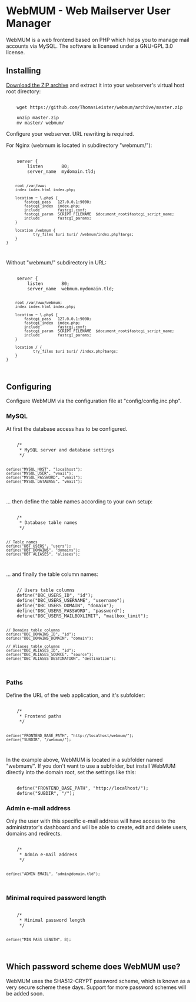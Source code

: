 WebMUM - Web Mailserver User Manager
======

WebMUM is a web frontend based on PHP which helps you to manage mail accounts via MySQL. The software is licensed under a GNU-GPL 3.0 license.

## Installing

[Download the ZIP archive](https://github.com/ThomasLeister/webmum/archive/master.zip) and extract it into your webserver's virtual host root directory:

<code>
	wget https://github.com/ThomasLeister/webmum/archive/master.zip<br/>
	unzip master.zip
	mv master/ webmum/
</code>

Configure your webserver. URL rewriting is required.

For Nginx (webmum is located in subdirectory "webmum/"):

<code>
	server {
        listen       80;
        server_name  mydomain.tld;

        root /var/www;
        index index.html index.php;

        location ~ \.php$ {
            fastcgi_pass   127.0.0.1:9000;
            fastcgi_index  index.php;
            include        fastcgi.conf;
            fastcgi_param  SCRIPT_FILENAME  $document_root$fastcgi_script_name;
            include        fastcgi_params;
        }

        location /webmum {
                try_files $uri $uri/ /webmum/index.php?$args;
        }
    }
</code>

Without "webmum/" subdirectory in URL:

<code>
	server {
        listen       80;
        server_name  webmum.mydomain.tld;

        root /var/www/webmum;
        index index.html index.php;

        location ~ \.php$ {
            fastcgi_pass   127.0.0.1:9000;
            fastcgi_index  index.php;
            include        fastcgi.conf;
            fastcgi_param  SCRIPT_FILENAME  $document_root$fastcgi_script_name;
            include        fastcgi_params;
        }

        location / {
                try_files $uri $uri/ /index.php?$args;
        }
    }
</code>

## Configuring

Configure WebMUM via the configuration file at "config/config.inc.php". 

### MySQL

At first the database access has to be configured.

<code>
	/*
	 * MySQL server and database settings
	 */
	
	define("MYSQL_HOST", "localhost");
	define("MYSQL_USER", "vmail");
	define("MYSQL_PASSWORD", "vmail");
	define("MYSQL_DATABASE", "vmail");
</code>

... then define the table names according to your own setup:

<code>
	/*
	 * Database table names
	 */
	
	// Table names
	define("DBT_USERS", "users");
	define("DBT_DOMAINS", "domains");
	define("DBT_ALIASES", "aliases");
</code>

... and finally the table column names:

<code>
	// Users table columns
	define("DBC_USERS_ID", "id");
	define("DBC_USERS_USERNAME", "username");
	define("DBC_USERS_DOMAIN", "domain");
	define("DBC_USERS_PASSWORD", "password");
	define("DBC_USERS_MAILBOXLIMIT", "mailbox_limit");
	
	// Domains table columns
	define("DBC_DOMAINS_ID", "id");
	define("DBC_DOMAINS_DOMAIN", "domain");
	
	// Aliases table columns
	define("DBC_ALIASES_ID", "id");
	define("DBC_ALIASES_SOURCE", "source");
	define("DBC_ALIASES_DESTINATION", "destination");
</code>

### Paths

Define the URL of the web application, and it's subfolder:

<code>
	/*
	 * Frontend paths
	 */
	
	define("FRONTEND_BASE_PATH", "http://localhost/webmum/");
	define("SUBDIR", "/webmum/");
</code>

In the example above, WebMUM is located in a subfolder named "webmum/". If you don't want to use a subfolder, but install WebMUM directly into the domain root,
set the settings like this:

<code>
	define("FRONTEND_BASE_PATH", "http://localhost/");
	define("SUBDIR", "/");
</code>

### Admin e-mail address

Only the user with this specific e-mail address will have access to the administrator's dashboard and will be able to create, edit and delete users, domains and redirects.

<code>
	/*
	 * Admin e-mail address
	 */
	
	define("ADMIN_EMAIL", "admin@domain.tld");
</code>

### Minimal required password length

<code>
	/*
	 * Minimal password length
	 */
	
	define("MIN_PASS_LENGTH", 8);
</code>

## Which password scheme does WebMUM use?

WebMUM uses the SHA512-CRYPT password scheme, which is known as a very secure scheme these days. Support for more password schemes will be added soon.

